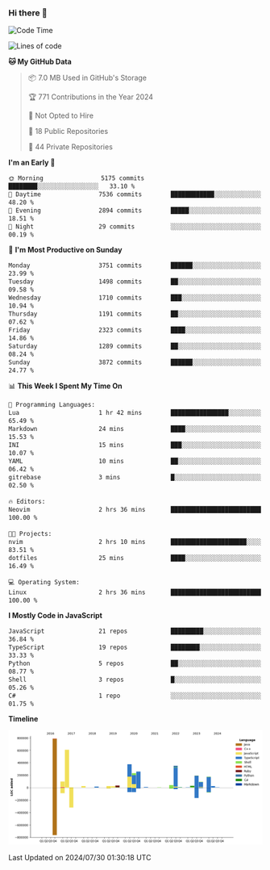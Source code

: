 ### Hi there 👋

<!--
**Clumsy-Coder/Clumsy-Coder** is a ✨ _special_ ✨ repository because its `README.md` (this file) appears on your GitHub profile.

Here are some ideas to get you started:

- 🔭 I’m currently working on ...
- 🌱 I’m currently learning ...
- 👯 I’m looking to collaborate on ...
- 🤔 I’m looking for help with ...
- 💬 Ask me about ...
- 📫 How to reach me: ...
- 😄 Pronouns: ...
- ⚡ Fun fact: ...
-->

<!-- anmol098/waka-readme-stats -->
<!--START_SECTION:waka-->
![Code Time](http://img.shields.io/badge/Code%20Time-835%20hrs%2047%20mins-blue)

![Lines of code](https://img.shields.io/badge/From%20Hello%20World%20I%27ve%20Written-3.4%20million%20lines%20of%20code-blue)

**🐱 My GitHub Data** 

> 📦 7.0 MB Used in GitHub's Storage 
 > 
> 🏆 771 Contributions in the Year 2024
 > 
> 🚫 Not Opted to Hire
 > 
> 📜 18 Public Repositories 
 > 
> 🔑 44 Private Repositories 
 > 
**I'm an Early 🐤** 

```text
🌞 Morning                5175 commits        ████████░░░░░░░░░░░░░░░░░   33.10 % 
🌆 Daytime                7536 commits        ████████████░░░░░░░░░░░░░   48.20 % 
🌃 Evening                2894 commits        █████░░░░░░░░░░░░░░░░░░░░   18.51 % 
🌙 Night                  29 commits          ░░░░░░░░░░░░░░░░░░░░░░░░░   00.19 % 
```
📅 **I'm Most Productive on Sunday** 

```text
Monday                   3751 commits        ██████░░░░░░░░░░░░░░░░░░░   23.99 % 
Tuesday                  1498 commits        ██░░░░░░░░░░░░░░░░░░░░░░░   09.58 % 
Wednesday                1710 commits        ███░░░░░░░░░░░░░░░░░░░░░░   10.94 % 
Thursday                 1191 commits        ██░░░░░░░░░░░░░░░░░░░░░░░   07.62 % 
Friday                   2323 commits        ████░░░░░░░░░░░░░░░░░░░░░   14.86 % 
Saturday                 1289 commits        ██░░░░░░░░░░░░░░░░░░░░░░░   08.24 % 
Sunday                   3872 commits        ██████░░░░░░░░░░░░░░░░░░░   24.77 % 
```


📊 **This Week I Spent My Time On** 

```text
💬 Programming Languages: 
Lua                      1 hr 42 mins        ████████████████░░░░░░░░░   65.49 % 
Markdown                 24 mins             ████░░░░░░░░░░░░░░░░░░░░░   15.53 % 
INI                      15 mins             ███░░░░░░░░░░░░░░░░░░░░░░   10.07 % 
YAML                     10 mins             ██░░░░░░░░░░░░░░░░░░░░░░░   06.42 % 
gitrebase                3 mins              █░░░░░░░░░░░░░░░░░░░░░░░░   02.50 % 

🔥 Editors: 
Neovim                   2 hrs 36 mins       █████████████████████████   100.00 % 

🐱‍💻 Projects: 
nvim                     2 hrs 10 mins       █████████████████████░░░░   83.51 % 
dotfiles                 25 mins             ████░░░░░░░░░░░░░░░░░░░░░   16.49 % 

💻 Operating System: 
Linux                    2 hrs 36 mins       █████████████████████████   100.00 % 
```

**I Mostly Code in JavaScript** 

```text
JavaScript               21 repos            █████████░░░░░░░░░░░░░░░░   36.84 % 
TypeScript               19 repos            ████████░░░░░░░░░░░░░░░░░   33.33 % 
Python                   5 repos             ██░░░░░░░░░░░░░░░░░░░░░░░   08.77 % 
Shell                    3 repos             █░░░░░░░░░░░░░░░░░░░░░░░░   05.26 % 
C#                       1 repo              ░░░░░░░░░░░░░░░░░░░░░░░░░   01.75 % 
```



**Timeline**

![Lines of Code chart](https://raw.githubusercontent.com/Clumsy-Coder/Clumsy-Coder/main/assets/bar_graph.png)


 Last Updated on 2024/07/30 01:30:18 UTC
<!--END_SECTION:waka-->
